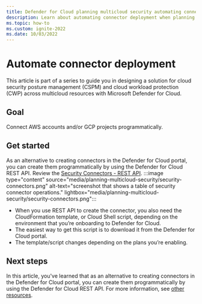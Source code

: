 ```yaml
---
title: Defender for Cloud planning multicloud security automating connector deployment
description: Learn about automating connector deployment when planning multicloud deployment with Microsoft Defender for Cloud.
ms.topic: how-to
ms.custom: ignite-2022
ms.date: 10/03/2022
---
```

# Automate connector deployment

This article is part of a series to guide you in designing a solution for cloud security posture management (CSPM) and cloud workload protection (CWP) across multicloud resources with Microsoft Defender for Cloud.

## Goal

Connect AWS accounts and/or GCP projects programmatically.

## Get started

As an alternative to creating connectors in the Defender for Cloud portal, you can create them programmatically by using the Defender for Cloud REST API.
Review the [Security Connectors - REST API](/rest/api/defenderforcloud/security-connectors).
:::image type="content" source="media/planning-multicloud-security/security-connectors.png" alt-text="screenshot that shows a table of security connector operations." lightbox="media/planning-multicloud-security/security-connectors.png":::

- When you use REST API to create the connector, you also need the CloudFormation template, or Cloud Shell script, depending on the environment that you’re onboarding to Defender for Cloud.
- The easiest way to get this script is to download it from the Defender for Cloud portal.
- The template/script changes depending on the plans you’re enabling.

## Next steps

In this article, you've learned that as an alternative to creating connectors in the Defender for Cloud portal, you can create them programmatically by using the Defender for Cloud REST API. For more information, see [other resources](plan-multicloud-security-other-resources.md#).
